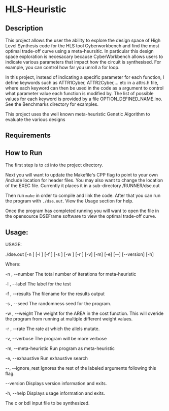 # HLS-Heuristic

## Description

This project allows the user the ability to explore the design space of High Level Synthesis code for the HLS tool Cyberworkbench and find the most optimal trade-off curve using a meta-heursitic. In particular this design space exploration is necesacary because CyberWorkbench allows users to indicate various parameters that impact how the circuit is synthesised. For example, you can control how far you unroll a for loop. 

In this project, instead of indicating a specific parameter for each function, I define keywords such as ATTR1Cyber, ATTR2Cyber,... etc in a attrs.h file, where each keyword can then be used in the code as a argument to control what parameter value each function is modified by. The list of possible values for each keyword is provided by a file OPTION_DEFINED_NAME.ino. See the Benchmarks directory for examples.

This project uses the well known meta-heuristic Genetic Algorithm to evaluate the various designs

## Requirements



## How to Run

The first step is to `cd` into the project directory.

Next you will want to update the Makefile's CPP flag to point to your own /include location for header files. You may also want to change the location of the EXEC file. Currently it places it in a sub-directory /RUNNER/dse.out

Then run `make` in order to compile and link the code. After that you can run the program with `./dse.out`. View the Usage section for help.

Once the program has completed running you will want to open the file in the opensource DSEFrame software to view the optimal trade-off curve.


## Usage:

USAGE: 

   ./dse.out  [-n <Total number of iteration.>] [-l <Results label>] [-f
              <Results file.>] [-s <Program seed>] [-w <AREA weight>] [-r
              <mutation rate>] [-v] [-m] [-e] [--] [--version] [-h] <c or
              bdl file to be run>


Where: 

   -n <Total number of iteration.>,  --number <Total number of iteration.>
     The total number of iterations for meta-heuristic

   -l <Results label>,  --label <Results label>
     The label for the test

   -f <Results file.>,  --results <Results file.>
     The filename for the results output

   -s <Program seed>,  --seed <Program seed>
     The randomness seed for the program.

   -w <AREA weight>,  --weight <AREA weight>
     The weight for the AREA in the cost function. This will overide the
     program from running at multiple different weight values.

   -r <mutation rate>,  --rate <mutation rate>
     The rate at which the allels mutate.

   -v,  --verbose
     The program will be more verbose

   -m,  --meta-heuristic
     Run program as meta-heuristic

   -e,  --exhaustive
     Run exhaustive search

   --,  --ignore_rest
     Ignores the rest of the labeled arguments following this flag.

   --version
     Displays version information and exits.

   -h,  --help
     Displays usage information and exits.

   <c or bdl file to be run>
     The c or bdl input file to be synthesized.
